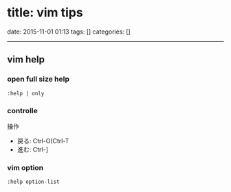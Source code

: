 title: vim tips
==========
date: 2015-11-01 01:13
tags: []
categories: []
- - -

## vim help 
### open full size help

```vim
:help | only
```

### controlle
操作
- 戻る: Ctrl-O(Ctrl-T
- 進む: Ctrl-]

### vim option
`:help option-list`

